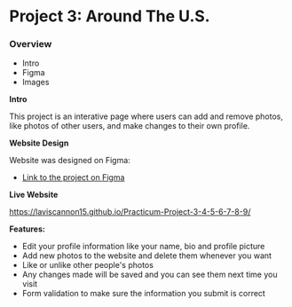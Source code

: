 # Project 3: Around The U.S.

### Overview

- Intro
- Figma
- Images

**Intro**

This project is an interative page where users can add and remove photos, like photos of other users, and make changes to their own profile.

**Website Design**

Website was designed on Figma:

- [Link to the project on Figma](https://www.figma.com/file/ii4xxsJ0ghevUOcssTlHZv/Sprint-3%3A-Around-the-US?node-id=0%3A1)

**Live Website**

https://laviscannon15.github.io/Practicum-Project-3-4-5-6-7-8-9/

**Features:**

- Edit your profile information like your name, bio and profile picture
- Add new photos to the website and delete them whenever you want
- Like or unlike other people's photos
- Any changes made will be saved and you can see them next time you visit
- Form validation to make sure the information you submit is correct
